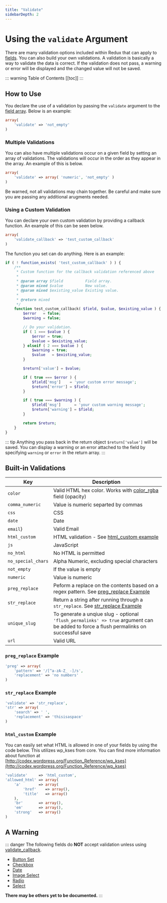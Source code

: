 ```yaml
---
title: "Validate"
sidebarDepth: 2
---
```


# Using the `validate` Argument

There are many validation options included within Redux that can apply to [fields](../objects/field.md). You can 
also build your own validations. A validation is basically a way to validate the data is correct. If the validation
does not pass, a warning or error will be displayed and the changed value will not be saved.

::: warning Table of Contents
[[toc]]
:::

## How to Use
You declare the use of a validation by passing the `validate` argument to the [field array](../objects/field.md).
Below is an example:
 
```php
array(
    'validate' => 'not_empty'
)
```

### Multiple Validations

You can also have multiple validations occur on a given field by setting an array of validations. The validations will
occur in the order as they appear in the array. An example of this is below.
```php
array(
    'validate' => array( 'numeric', 'not_empty' )
)
```

Be warned, not all validations may chain together. Be careful and make sure you are passing any additional arugments needed.


### Using a Custom Validation

You can declare your own custom validation by providing a callback function. An example of this can be seen below.

```php
array(
    'validate_callback' => 'test_custom_callback'
)
```

The function you set can do anything. Here is an example:
```php
if ( ! function_exists( 'test_custom_callback' ) ) {
	/**
	 * Custom function for the callback validation referenced above
	 *
	 * @param array $field          Field array.
	 * @param mixed $value          New value.
	 * @param mixed $existing_value Existing value.
	 *
	 * @return mixed
	 */
	function test_custom_callback( $field, $value, $existing_value ) {
		$error   = false;
		$warning = false;

		// Do your validation.
		if ( 1 === $value ) {
			$error = true;
			$value = $existing_value;
		} elseif ( 2 === $value ) {
			$warning = true;
			$value   = $existing_value;
		}

		$return['value'] = $value;

		if ( true === $error ) {
			$field['msg']    = 'your custom error message';
			$return['error'] = $field;
		}

		if ( true === $warning ) {
			$field['msg']      = 'your custom warning message';
			$return['warning'] = $field;
		}

		return $return;
	}
}
```

::: tip
Anything you pass back in the return object `$return['value']` will be saved. You can display a warning or an error
attached to the field by specifying `warning` or `error` in the return array.
:::

## Built-in Validations

|Key|Description|
|--|--|
|`color`|Valid HTML hex color. Works with [color_rgba](../../core-fields/color-rgba.md) field (opacity)|
|`comma_numeric`|Value is numeric separted by commas|
|`css`|CSS|
|`date`|Date|
|`email`}|Valid Email|
|`html_custom`|HTML validation - See [html_custom example](argument-validate.mdtml-custom-example) |
|`js`|JavaScript|
|`no_html`|No HTML is permitted|
|`no_special_chars`|Alpha Numeric, excluding special characters|
|`not_empty`|If the value is empty|
|`numeric`|Value is numeric|
|`preg_replace`|Peform a replace on the contents based on a regex pattern. See [preg_replace Example](argument-validate.mdreg-replace-example)|
|`str_replace`|Return a string after running through a `str_replace`. See [str_replace Example](argument-validate.mdtr-replace-example)|
|`unique_slug`|To generate a unqiue slug - optional `'flush_permalinks' => true` argument can be added to force a flush permalinks on successful save|
|`url`|Valid URL|


### `preg_replace` Example

```php    'validate' => 'preg_replace',
'preg' => array(
    'pattern' => '/[^a-zA-Z_ -]/s', 
    'replacement' => 'no numbers'
)
```


### `str_replace` Example

```php    
'validate' => 'str_replace',
'str' => array(
    'search' => ' ', 
    'replacement' => 'thisisaspace'
)
```


### `html_custom` Example

You can easily set what HTML is allowed in one of your fields by using the code below. This utilizes wp_kses from core. 
You can find more information about function at [http://codex.wordpress.org/Function_Reference/wp_kses](http://codex.wordpress.org/Function_Reference/wp_kses)

```php    
'validate'     => 'html_custom',
'allowed_html' => array( 
    'a'        => array( 
        'href'    => array(), 
        'title'   => array() 
    ), 
    'br'       => array(), 
    'em'       => array(), 
    'strong'   => array() 
)
```



## A Warning
::: danger
The following fields do **NOT** accept validation unless using [validate_callback](argument-validate.mdsing-a-custom-validation).

- [Button Set](../../core-fields/button-set.md)
- [Checkbox](../../core-fields/checkbox.md)
- [Date](../../core-fields/date.md)
- [Image Select](../../core-fields/image-select.md)
- [Radio](../../core-fields/radio.md)
- [Select](../../core-fields/select.md)

**There may be others yet to be documented.**
:::
